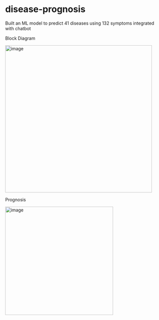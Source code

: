 # disease-prognosis
Built an ML model to predict 41 diseases using 132 symptoms integrated with chatbot

Block Diagram

<img width="469" alt="image" src="https://user-images.githubusercontent.com/91418836/236796829-9140bd2e-ec58-45f6-92e0-ca36671831a3.png">

Prognosis

<img width="345" alt="image" src="https://user-images.githubusercontent.com/91418836/236797009-14a6b981-a4b8-489b-be32-6237be00fb72.png">
